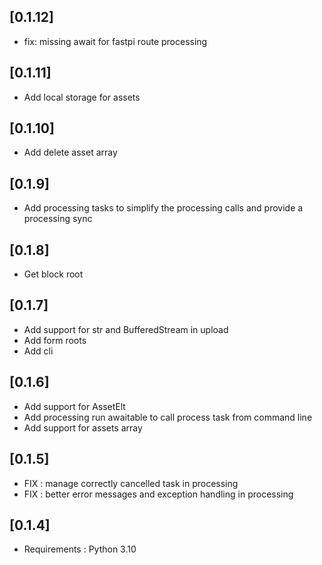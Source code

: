 ## [0.1.12]
 - fix: missing await for fastpi route processing

## [0.1.11]
 - Add local storage for assets

## [0.1.10]
 - Add delete asset array

## [0.1.9]
 - Add processing tasks to simplify the processing calls and provide a processing sync

## [0.1.8]
 - Get block root

## [0.1.7]
 - Add support for str and BufferedStream in upload
 - Add form roots 
 - Add cli

## [0.1.6]
 - Add support for AssetElt
 - Add processing run awaitable to call process task from command line
 - Add support for assets array

## [0.1.5]
 - FIX : manage correctly cancelled task in processing
 - FIX : better error messages and exception handling in processing

## [0.1.4]
 - Requirements : Python 3.10
